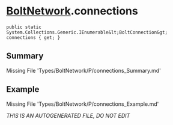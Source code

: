 # [BoltNetwork](Types/BoltNetwork.md).connections
`public static System.Collections.Generic.IEnumerable&lt;BoltConnection&gt; connections { get; }`
## Summary
Missing File 'Types/BoltNetwork/P/connections_Summary.md'
## Example
Missing File 'Types/BoltNetwork/P/connections_Example.md'

*THIS IS AN AUTOGENERATED FILE, DO NOT EDIT*
